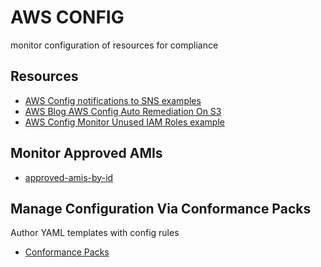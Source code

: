 # AWS CONFIG
monitor configuration of resources for compliance

## Resources
- [AWS Config notifications to SNS examples](https://docs.aws.amazon.com/config/latest/developerguide/notifications-for-AWS-Config.html)
- [AWS Blog AWS Config Auto Remediation On S3](https://aws.amazon.com/blogs/mt/aws-config-auto-remediation-s3-compliance/)
- [AWS Config Monitor Unused IAM Roles example](https://aws.amazon.com/blogs/security/continuously-monitor-unused-iam-roles-aws-config/)

## Monitor Approved AMIs

- [approved-amis-by-id](https://docs.aws.amazon.com/config/latest/developerguide/approved-amis-by-id.html)

## Manage Configuration Via Conformance Packs

Author YAML templates with config rules
- [Conformance Packs](https://aws.amazon.com/about-aws/whats-new/2019/11/introducing-aws-config-conformance-packs/)
